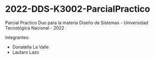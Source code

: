 # 2022-DDS-K3002-ParcialPractico
Parcial Practico Duo para la materia Diseño de Sistemas - Universidad Tecnológica Nacional - 2022 

Integrantes: 
- Donatella La Valle
- Lautaro Lazo
